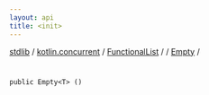 ```yaml
---
layout: api
title: <init>
---
```

[stdlib](../../../../index.html) / [kotlin.concurrent](../../../index.html) / [FunctionalList](../../index.html) / [<class-object-for-FunctionalList>](../index.html) / [Empty](index.html) / [<init>](_init_.html)

# <init>

```
public Empty<T> ()
```
